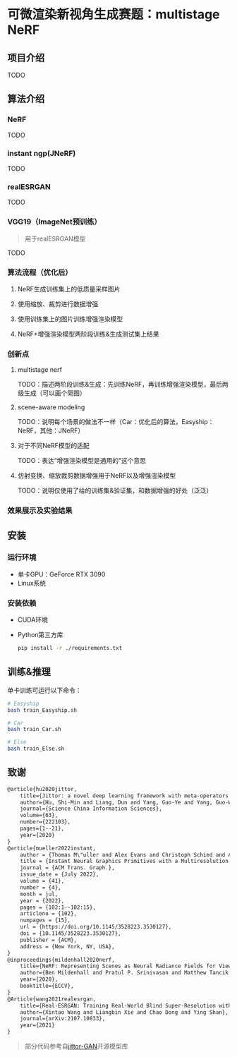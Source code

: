 # 可微渲染新视角生成赛题：multistage NeRF

## 项目介绍

TODO

## 算法介绍

### NeRF

TODO

### instant ngp(JNeRF)

TODO

### realESRGAN

TODO

### VGG19（ImageNet预训练）

> 用于realESRGAN模型

TODO

### 算法流程（优化后）

1. NeRF生成训练集上的低质量采样图片

2. 使用缩放、裁剪进行数据增强

3. 使用训练集上的图片训练增强渲染模型

4. NeRF+增强渲染模型两阶段训练&生成测试集上结果

### 创新点

1. multistage nerf

    TODO：描述两阶段训练&生成：先训练NeRF，再训练增强渲染模型，最后两级生成（可以画个简图）

2. scene-aware modeling

    TODO：说明每个场景的做法不一样（Car：优化后的算法，Easyship：NeRF，其他：JNeRF）

3. 对于不同NeRF模型的适配

    TODO：表达“增强渲染模型是通用的”这个意思

4. 仿射变换、缩放裁剪数据增强用于NeRF以及增强渲染模型

    TODO：说明仅使用了给的训练集&验证集，和数据增强的好处（泛泛）

### 效果展示及实验结果

## 安装

### 运行环境

+ 单卡GPU：GeForce RTX 3090
+ Linux系统

### 安装依赖

+ CUDA环境

+ Python第三方库

    ```bash
    pip install -r ./requirements.txt
    ```

## 训练&推理

单卡训练可运行以下命令：

```bash
# Easyship
bash train_Easyship.sh

# Car
bash train_Car.sh

# Else
bash train_Else.sh
```

## 致谢

```txt
@article{hu2020jittor,
    title={Jittor: a novel deep learning framework with meta-operators and unified graph execution},
    author={Hu, Shi-Min and Liang, Dun and Yang, Guo-Ye and Yang, Guo-Wei and Zhou, Wen-Yang},
    journal={Science China Information Sciences},
    volume={63},
    number={222103},
    pages={1--21},
    year={2020}
}
@article{mueller2022instant,
    author = {Thomas M\"uller and Alex Evans and Christoph Schied and Alexander Keller},
    title = {Instant Neural Graphics Primitives with a Multiresolution Hash Encoding},
    journal = {ACM Trans. Graph.},
    issue_date = {July 2022},
    volume = {41},
    number = {4},
    month = jul,
    year = {2022},
    pages = {102:1--102:15},
    articleno = {102},
    numpages = {15},
    url = {https://doi.org/10.1145/3528223.3530127},
    doi = {10.1145/3528223.3530127},
    publisher = {ACM},
    address = {New York, NY, USA},
}
@inproceedings{mildenhall2020nerf,
    title={NeRF: Representing Scenes as Neural Radiance Fields for View Synthesis},
    author={Ben Mildenhall and Pratul P. Srinivasan and Matthew Tancik and Jonathan T. Barron and Ravi Ramamoorthi and Ren Ng},
    year={2020},
    booktitle={ECCV},
}
@Article{wang2021realesrgan,
    title={Real-ESRGAN: Training Real-World Blind Super-Resolution with Pure Synthetic Data},
    author={Xintao Wang and Liangbin Xie and Chao Dong and Ying Shan},
    journal={arXiv:2107.10833},
    year={2021}
}
```

> 部分代码参考自[jittor-GAN](https://github.com/Jittor/gan-jittor)开源模型库
